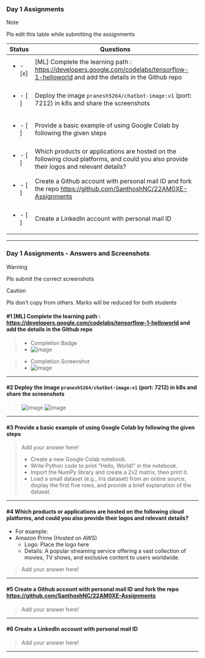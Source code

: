 ### Day 1 Assignments

> [!NOTE]
> Pls edit this table while submitting the assignments

| Status         | Questions     | 
|----------------|---------------|
| <ul><li>- [x] </li></ul> | [ML] Complete the learning path : https://developers.google.com/codelabs/tensorflow-1-helloworld and add the details in the Github repo |
| <ul><li>- [ ] </li></ul> | Deploy the image `pranesh5264/chatbot-image:v1` (port: 7212) in k8s and share the screenshots |
| <ul><li>- [ ] </li></ul> | Provide a basic example of using Google Colab by following the given steps  |
| <ul><li>- [ ] </li></ul> | Which products or applications are hosted on the following cloud platforms, and could you also provide their logos and relevant details?  |
| <ul><li>- [ ] </li></ul> | Create a Github account with personal mail ID and fork the repo https://github.com/SanthoshNC/22AM0XE-Assignments  |
| <ul><li>- [ ] </li></ul> | Create a LinkedIn account with personal mail ID  |


***

### Day 1 Assignments - Answers and Screenshots

> [!WARNING]
> Pls submit the correct screenshots

> [!CAUTION]
> Pls don't copy from others. Marks will be reduced for both students

#### #1 [ML] Complete the learning path : https://developers.google.com/codelabs/tensorflow-1-helloworld and add the details in the Github repo

> - Completion Badge
> - ![image](https://github.com/user-attachments/assets/d6c71601-2cee-4568-8986-0eeaf922b379)

> - Completion Screenshot
> - ![image](https://github.com/user-attachments/assets/d2cf131c-0f15-4183-ad7c-db0b2d7ef834)


***

#### #2 Deploy the image `pranesh5264/chatbot-image:v1` (port: 7212) in k8s and share the screenshots
> ![image](https://github.com/user-attachments/assets/b138c0d4-f6e2-4c46-876c-d4b94c494411)
> ![image](https://github.com/user-attachments/assets/b1d6c75d-e191-4b2c-82ab-70201e0e19ff)



***

#### #3 Provide a basic example of using Google Colab by following the given steps
> Add your answer here!
> - Create a new Google Colab notebook.
> - Write Python code to print "Hello, World!" in the notebook.
> - Import the NumPy library and create a 2x2 matrix, then print it.
> - Load a small dataset (e.g., Iris dataset) from an online source, display the first five rows, and provide a brief explanation of the dataset.

***

#### #4 Which products or applications are hosted on the following cloud platforms, and could you also provide their logos and relevant details? 
- For example:
- Amazon Prime (Hosted on AWS)
  - Logo: Place the logo here
  - Details: A popular streaming service offering a vast collection of movies, TV shows, and exclusive content to users worldwide.

> Add your answer here!

***

#### #5 Create a Github account with personal mail ID and fork the repo https://github.com/SanthoshNC/22AM0XE-Assignments
> Add your answer here!

***

#### #6 Create a LinkedIn account with personal mail ID
> Add your answer here!

***
